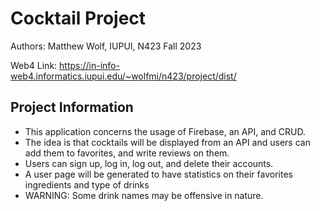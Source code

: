 # Cocktail Project

Authors: Matthew Wolf, IUPUI, N423 Fall 2023

Web4 Link: https://in-info-web4.informatics.iupui.edu/~wolfmi/n423/project/dist/

## Project Information

- This application concerns the usage of Firebase, an API, and CRUD.
- The idea is that cocktails will be displayed from an API and users can add them to favorites, and write reviews on them.
- Users can sign up, log in, log out, and delete their accounts.
- A user page will be generated to have statistics on their favorites ingredients and type of drinks
- WARNING: Some drink names may be offensive in nature.

